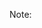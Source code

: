 Note: <template> is not supported in IE11.

In order to install the trackJS tracker library, after creating an account we were given a snippet of javascript code unique to the account, and simply pasted it into the head of the html file, making sure it is the first javascript instruction in the file. One thing we realized we had to do was make sure to turn off the adblocker because it was blocking the service. Other than that, every error generated sends the message to the trackJS account with the information of the specific error, the browser used, time/date, operating system, and IP address. 